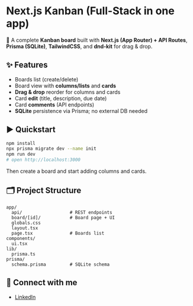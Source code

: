 # Next.js Kanban (Full-Stack in one app)

🚀 A complete **Kanban board** built with **Next.js (App Router) + API Routes**, **Prisma (SQLite)**, **TailwindCSS**, and **dnd-kit** for drag & drop.

## ✨ Features
- Boards list (create/delete)
- Board view with **columns/lists** and **cards**
- **Drag & drop** reorder for columns and cards
- Card **edit** (title, description, due date)
- Card **comments** (API endpoints)
- **SQLite** persistence via Prisma; no external DB needed

## ▶️ Quickstart
```bash
npm install
npx prisma migrate dev --name init
npm run dev
# open http://localhost:3000
```
Then create a board and start adding columns and cards.

## 🗂️ Project Structure
```
app/
  api/                  # REST endpoints
  board/[id]/           # Board page + UI
  globals.css
  layout.tsx
  page.tsx              # Boards list
components/
  ui.tsx
lib/
  prisma.ts
prisma/
  schema.prisma         # SQLite schema
```

## 🤝 Connect with me
- [LinkedIn](https://www.linkedin.com/in/muhammad-fasih-zahid-343093211)
